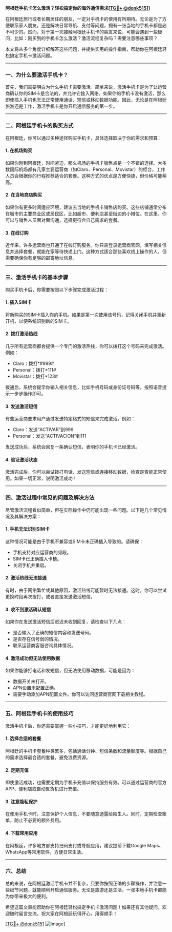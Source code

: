 **阿根廷手机卡怎么激活？轻松搞定你的海外通信需求[[TG💪+ @donk5151](https://t.me/s/donk5151)]**

在阿根廷旅行或者长期居住的朋友，一定对手机卡的使用有所期待。无论是为了方便联系家人朋友，还是解决日常导航、支付等问题，拥有一张当地的手机卡都是必不可少的。然而，对于第一次接触阿根廷手机卡的朋友来说，可能会遇到一些疑问，比如：刚买到的手机卡怎么激活？激活流程复杂吗？需要注意哪些事项？

本文将从多个角度详细解答这些问题，并提供实用的操作指南，帮助你在阿根廷轻松搞定手机卡激活问题。

---

### **一、为什么要激活手机卡？**

首先，我们需要明白为什么手机卡需要激活。简单来说，激活手机卡是为了让运营商确认你的SIM卡是合法的，并允许它接入网络。如果你的手机卡没有激活，那么即使插入手机也无法正常使用通话、短信或移动数据功能。因此，无论是在阿根廷旅游还是工作，激活手机卡是你开启通信服务的第一步。

---

### **二、阿根廷手机卡的购买方式**

在阿根廷，你可以通过多种途径购买手机卡，具体选择取决于你的需求和预算：

#### **1. 在机场购买**
如果你刚到阿根廷，时间紧迫，那么机场的手机卡销售点是一个不错的选择。大多数国际机场都有几家主要运营商（如Claro、Personal、Movistar）的柜台，工作人员会根据你的行程推荐适合的套餐。这种方式的优点是方便快捷，但价格可能稍高。

#### **2. 在当地商店购买**
如果你有更多时间适应环境，建议去当地的手机卡销售店购买。这些店铺通常分布在城市的主要商业区或居民区，比如超市、便利店甚至街边的小摊位。在这里，你可以与销售人员面对面沟通，选择更符合自己需求的套餐。

#### **3. 在线订购**
近年来，许多运营商也开通了在线订购服务。你只需登录运营商官网，填写相关信息并选择套餐，就能在家等待快递上门。这种方式适合那些喜欢线上操作的人，但需要确保你有足够的邮寄地址信息。

---

### **三、激活手机卡的基本步骤**

购买手机卡后，你需要按照以下步骤完成激活过程：

#### **1. 插入SIM卡**
将新购买的SIM卡插入你的手机。如果是第一次使用该号码，记得关闭手机并重新开机，以便系统识别新的SIM卡。

#### **2. 拨打激活热线**
几乎所有运营商都会提供一个专门的激活热线，你可以拨打这个号码来完成激活。例如：
- Claro：拨打*#999#
- Personal：拨打*111#
- Movistar：拨打*123#

拨通后，系统会提示你输入相关信息，比如手机号码或身份证号码等。按照语音提示一步步操作即可。

#### **3. 发送激活短信**
有些运营商要求用户通过发送特定格式的短信来完成激活。例如：
- Claro：发送“ACTIVAR”到999
- Personal：发送“ACTIVACION”到111

发送成功后，系统会回复一条确认短信，表明你的手机卡已经激活。

#### **4. 验证激活状态**
激活完成后，你可以尝试拨打电话、发送短信或连接移动数据，检查是否能正常使用。如果一切正常，说明激活成功！

---

### **四、激活过程中常见的问题及解决方法**

尽管激活流程看似简单，但在实际操作中仍可能出现一些问题。以下是几个常见情况及其解决方案：

#### **1. 手机无法识别SIM卡**
这种情况可能是由于手机不兼容或SIM卡未正确插入导致的。请确保：
- 手机支持对应运营商的频段。
- SIM卡已正确插入卡槽。
- 关闭手机并重启。

#### **2. 激活热线无法接通**
有时，由于网络繁忙或其他原因，激活热线可能暂时无法接通。这时，你可以尝试更换时段再次拨打，或者直接发送激活短信。

#### **3. 收不到激活确认短信**
如果你在发送激活短信后迟迟未收到回复，请检查以下几点：
- 是否输入了正确的短信内容和发送号码。
- 是否存在信号弱的情况。
- 联系运营商客服咨询具体情况。

#### **4. 激活成功但无法使用数据**
如果你能够打电话和发短信，但无法使用移动数据，可能是因为：
- 数据开关未打开。
- APN设置未配置正确。
- 需要手动添加APN配置文件。你可以访问运营商官网下载相关教程。

---

### **五、阿根廷手机卡的使用技巧**

激活手机卡后，你还需要掌握一些小技巧，才能更好地利用它：

#### **1. 选择合适的套餐**
阿根廷的手机卡套餐种类繁多，包括通话分钟、短信条数和流量额度等。根据自己的需求选择最合适的套餐，避免浪费资源。

#### **2. 定期充值**
即使激活成功，也需要定期为手机卡充值以保持服务有效。可以通过运营商的官方APP、便利店或自动售货机进行充值。

#### **3. 注意隐私保护**
在使用手机卡时，注意保护个人信息，不要随意透露给陌生人。同时，定期检查账单，防止不必要的额外费用。

#### **4. 下载常用应用**
在阿根廷，许多地方都支持扫码支付或导航应用，建议提前下载Google Maps、WhatsApp等常用软件，方便日常生活。

---

### **六、总结**

总的来说，在阿根廷激活手机卡并不复杂，只要你按照正确的步骤操作，并注意一些细节问题，就能顺利开启通信服务。无论是旅游还是生活，一张本地手机卡都能为你带来极大的便利。

希望这篇文章能帮助你在阿根廷轻松搞定手机卡激活问题！如果还有其他疑问，欢迎随时留言交流。祝大家在阿根廷玩得开心，用得顺手！

[[TG💪+ @donk5151](https://t.me/s/donk5151) ![Image](https://i.postimg.cc/rwNCRYN7/Snipaste-2025-04-30-17-27-05.png)]